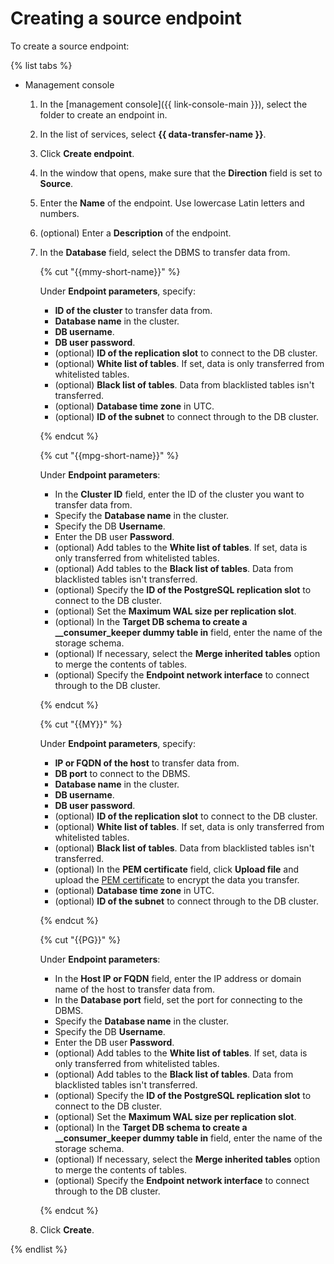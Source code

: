 # Creating a source endpoint

To create a source endpoint:

{% list tabs %}

- Management console

  1. In the [management console]({{ link-console-main }}), select the folder to create an endpoint in.

  1. In the list of services, select **{{ data-transfer-name }}**.

  1. Click **Create endpoint**.

  1. In the window that opens, make sure that the **Direction** field is set to **Source**.

  1. Enter the **Name** of the endpoint. Use lowercase Latin letters and numbers.

  1. (optional) Enter a **Description** of the endpoint.

  1. In the **Database** field, select the DBMS to transfer data from.

      {% cut "{{mmy-short-name}}" %}

      Under **Endpoint parameters**, specify:
      - **ID of the cluster** to transfer data from.
      - **Database name** in the cluster.
      - **DB username**.
      - **DB user password**.
      - (optional) **ID of the replication slot** to connect to the DB cluster.
      - (optional) **White list of tables**. If set, data is only transferred from whitelisted tables.
      - (optional) **Black list of tables**. Data from blacklisted tables isn't transferred.
      - (optional) **Database time zone** in UTC.
      - (optional) **ID of the subnet** to connect through to the DB cluster.

      {% endcut %}

      {% cut "{{mpg-short-name}}" %}

      Under **Endpoint parameters**:
      - In the **Cluster ID** field, enter the ID of the cluster you want to transfer data from.
      - Specify the **Database name** in the cluster.
      - Specify the DB **Username**.
      - Enter the DB user **Password**.
      - (optional) Add tables to the **White list of tables**. If set, data is only transferred from whitelisted tables.
      - (optional) Add tables to the **Black list of tables**. Data from blacklisted tables isn't transferred.
      - (optional) Specify the **ID of the PostgreSQL replication slot** to connect to the DB cluster.
      - (optional) Set the **Maximum WAL size per replication slot**.
      - (optional) In the **Target DB schema to create a __consumer_keeper dummy table in** field, enter the name of the storage schema.
      - (optional) If necessary, select the **Merge inherited tables** option to merge the contents of tables.
      - (optional) Specify the **Endpoint network interface** to connect through to the DB cluster.

      {% endcut %}

      {% cut "{{MY}}" %}

      Under **Endpoint parameters**, specify:
      - **IP or FQDN of the host** to transfer data from.
      - **DB port** to connect to the DBMS.
      - **Database name** in the cluster.
      - **DB username**.
      - **DB user password**.
      - (optional) **ID of the replication slot** to connect to the DB cluster.
      - (optional) **White list of tables**. If set, data is only transferred from whitelisted tables.
      - (optional) **Black list of tables**. Data from blacklisted tables isn't transferred.
      - (optional) In the **PEM certificate** field, click **Upload file** and upload the [PEM certificate](../../../managed-mysql/operations/connect.md#Configuring-an-SSL-certificate) to encrypt the data you transfer.
      - (optional) **Database time zone** in UTC.
      - (optional) **ID of the subnet** to connect through to the DB cluster.

      {% endcut %}

      {% cut "{{PG}}" %}

      Under **Endpoint parameters**:
      - In the **Host IP or FQDN** field, enter the IP address or domain name of the host to transfer data from.
      - In the **Database port** field, set the port for connecting to the DBMS.
      - Specify the **Database name** in the cluster.
      - Specify the DB **Username**.
      - Enter the DB user **Password**.
      - (optional) Add tables to the **White list of tables**. If set, data is only transferred from whitelisted tables.
      - (optional) Add tables to the **Black list of tables**. Data from blacklisted tables isn't transferred.
      - (optional) Specify the **ID of the PostgreSQL replication slot** to connect to the DB cluster.
      - (optional) Set the **Maximum WAL size per replication slot**.
      - (optional) In the **Target DB schema to create a __consumer_keeper dummy table in** field, enter the name of the storage schema.
      - (optional) If necessary, select the **Merge inherited tables** option to merge the contents of tables.
      - (optional) Specify the **Endpoint network interface** to connect through to the DB cluster.

      {% endcut %}

  1. Click **Create**.

{% endlist %}

